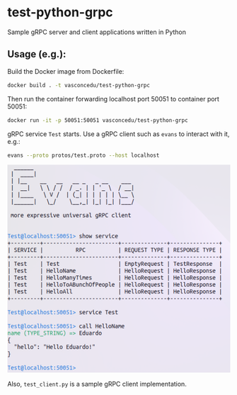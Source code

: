# test-python-grpc
Sample gRPC server and client applications written in Python

## Usage (e.g.):

Build the Docker image from Dockerfile: 

```bash
docker build . -t vasconcedu/test-python-grpc
```

Then run the container forwarding localhost port 50051 to container port 50051:

```bash
docker run -it -p 50051:50051 vasconcedu/test-python-grpc
```

gRPC service `Test` starts. Use a gRPC client such as `evans` to interact with it, e.g.:

```bash
evans --proto protos/test.proto --host localhost
```

<img src="evans.png"/>

Also, `test_client.py` is a sample gRPC client implementation.
